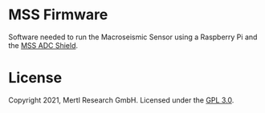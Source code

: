 # MSS Firmware

Software needed to run the Macroseismic Sensor using a Raspberry Pi and the [MSS ADC Shield](https://github.com/Macroseismic-Sensor-Network/mss_adc_shield).

# License
Copyright 2021, Mertl Research GmbH.
Licensed under the [GPL 3.0](https://www.gnu.org/licenses/gpl-3.0.en.html).
